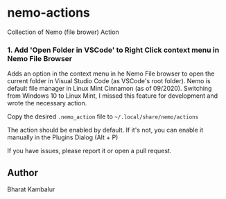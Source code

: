 # nemo-actions
Collection of Nemo (file brower) Action


### 1. Add 'Open Folder in VSCode' to Right Click context menu in Nemo File Browser

Adds an option in the context menu in he Nemo File browser to open the current folder in Visual Studio Code (as VSCode's root folder).
Nemo is default file manager in Linux Mint Cinnamon (as of 09/2020). Switching from Windows 10 to Linux Mint, I missed this feature for development and wrote the necessary action.

Copy the desired `.nemo_action` file to `~/.local/share/nemo/actions`

The action should be enabled by default. If it's not, you can enable it manually in the Plugins Dialog (Alt + P)


If you have issues, please report it or open a pull request.

Author
-
Bharat Kambalur

